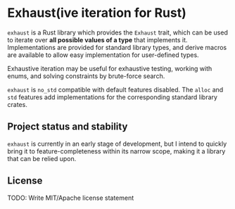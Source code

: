 Exhaust(ive iteration for Rust)
===============================

`exhaust` is a Rust library which provides the `Exhaust` trait, which can be used to iterate over **all possible values of a type** that implements it. Implementations are provided for standard library types, and derive macros are available to allow easy implementation for user-defined types.

Exhaustive iteration may be useful for exhaustive testing, working with enums, and solving constraints by brute-force search.

`exhaust` is `no_std` compatible with default features disabled. The `alloc` and `std` features add implementations for the corresponding standard library crates.

Project status and stability
----------------------------

`exhaust` is currently in an early stage of development, but I intend to quickly bring it to feature-completeness within its narrow scope, making it a library that can be relied upon.

License
-------

TODO: Write MIT/Apache license statement
